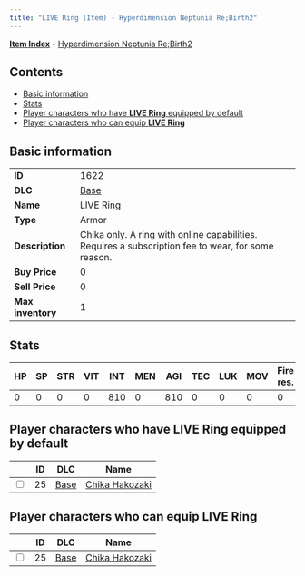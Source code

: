 ```yaml
---
title: "LIVE Ring (Item) - Hyperdimension Neptunia Re;Birth2"
---
```


[**Item Index**](/neptunia/rb2/item/index.html) - [Hyperdimension Neptunia Re;Birth2](/neptunia/rb2)

## Contents

- [Basic information](#basic-information)
- [Stats](#stats)
- [Player characters who have **LIVE Ring** equipped by default](#player-characters-who-have-live-ring-equipped-by-default)
- [Player characters who can equip **LIVE Ring**](#player-characters-who-can-equip-live-ring)

## Basic information

|   |   |
| -- | -- |
| **ID** | 1622 |
| **DLC** | [Base](/neptunia/rb2/dlc/0-base.html) |
| **Name** | LIVE Ring |
| **Type** | Armor |
| **Description** | Chika only. A ring with online capabilities. Requires a subscription fee to wear, for some reason. |
| **Buy Price** | 0 |
| **Sell Price** | 0 |
| **Max inventory** | 1 |

## Stats

| HP | SP | STR | VIT | INT | MEN | AGI | TEC | LUK | MOV | Fire res. | Ice res. | Wind res. | Lightning res. |
| -- | -- | --- | --- | --- | --- | --- | --- | --- | --- | --------- | -------- | --------- | -------------- |
| 0 | 0 | 0 | 0 | 810 | 0 | 810 | 0 | 0 | 0 | 0 | 0 | 0 | 0 |

## Player characters who have **LIVE Ring** equipped by default

|    | ID | DLC | Name |
| -- | -- | --- | ---- |
| <input type="checkbox" id="rb2-player-0-25" class="trackbox" /> | 25 | [Base](/neptunia/rb2/dlc/0-base.html) | [Chika Hakozaki](/neptunia/rb2/player/0-25-chika-hakozaki.html) |

## Player characters who can equip **LIVE Ring**

|    | ID | DLC | Name |
| -- | -- | --- | ---- |
| <input type="checkbox" id="rb2-player-0-25" class="trackbox" /> | 25 | [Base](/neptunia/rb2/dlc/0-base.html) | [Chika Hakozaki](/neptunia/rb2/player/0-25-chika-hakozaki.html) |